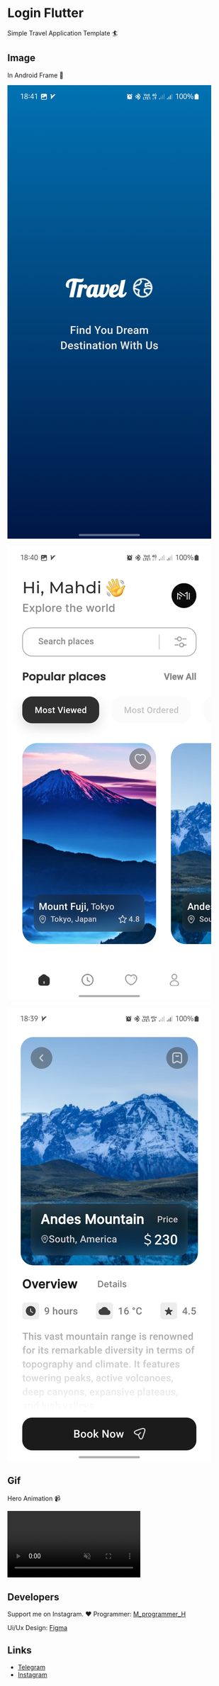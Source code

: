 # Login Flutter

Simple Travel Application Template 🏄

## Image

In Android Frame 📱

<p float="left">
  <img src="screenshot-1.jpg"  />
</p>
<p float="left">
  <img src="screenshot-2.jpg"  />
</p>
<p float="left">
  <img src="screenshot-3.jpg"  />
</p>

## Gif

Hero Animation 📹

<video autoplay loop muted>
  <source src="gif-1.mp4" type="video/mp4" />
</video>

## Developers

Support me on Instagram. ❤️
Programmer: [M_programmer_H](https://instagram.com/M_programmer_H)

Ui/Ux Design: [Figma](<https://www.figma.com/design/YyrBkx0f4mLDGceNbbxfTY/Mobile-app-UI-Template-(Community)?node-id=0-1&t=KgBy8uhI7cwmcdDi-1>)

## Links

- [Telegram](https://t.me/M_programmer_H)
- [Instagram](https://instagram.com/M_programmer_H)
